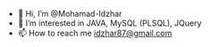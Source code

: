 - 👋 Hi, I’m @Mohamad-Idzhar
- 👀 I’m interested in JAVA, MySQL (PLSQL), JQuery
- 📫 How to reach me idzhar87@gmail.com

<!---
Mohamad-Idzhar/Mohamad-Idzhar is a ✨ special ✨ repository because its `README.md` (this file) appears on your GitHub profile.
You can click the Preview link to take a look at your changes.
--->
